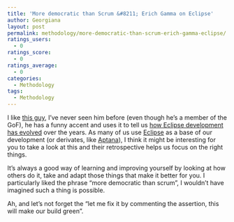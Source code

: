 ```yaml
---
title: 'More democratic than Scrum &#8211; Erich Gamma on Eclipse'
author: Georgiana
layout: post
permalink: methodology/more-democratic-than-scrum-erich-gamma-eclipse/
ratings_users:
  - 0
ratings_score:
  - 0
ratings_average:
  - 0
categories:
  - Methodology
tags:
  - Methodology
---
```

I like [this guy][1], I&#8217;ve never seen him before (even though he&#8217;s a member of the GoF), he has a funny accent and uses it to tell us [how Eclipse development has evolved][2] over the years. As many of us use [Eclipse][3] as a base of our development (or derivates, like [Aptana][4]), I think it might be interesting for you to take a look at this and their retrospective helps us focus on the right things.

It&#8217;s always a good way of learning and improving yourself by looking at how others do it, take and adapt those things that make it better for you. I particularly liked the phrase &#8220;more democratic than scrum&#8221;, I wouldn&#8217;t have imagined such a thing is possible.

Ah, and let&#8217;s not forget the &#8220;let me fix it by commenting the assertion, this will make our build green&#8221;.

 [1]: http://en.wikipedia.org/wiki/Erich_Gamma "Wikipedia: Erich Gamma"
 [2]: http://www.infoq.com/presentations/Eclipse-Lessons-Erich-Gamma
 [3]: http://www.eclipse.org/ "The home of the Eclipse project"
 [4]: http://aptana.com/ "Aptana, the IDE for today's web"
